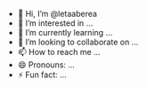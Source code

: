 - 👋 Hi, I’m @letaaberea
- 👀 I’m interested in ...
- 🌱 I’m currently learning ...
- 💞️ I’m looking to collaborate on ...
- 📫 How to reach me ...
- 😄 Pronouns: ...
- ⚡ Fun fact: ...

<!---
letaaberea/letaaberea is a ✨ special ✨ repository because its `README.md` (this file) appears on your GitHub profile.
You can click the Preview link to take a look at your changes.
--->
